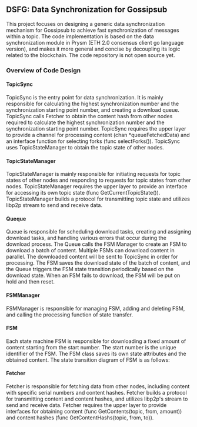 ## DSFG: Data Synchronization for Gossipsub

This project focuses on designing a generic data synchronization mechanism for Gossipsub to achieve fast synchronization of messages within a topic. The code implementation is based on the data synchronization module in Prysm (ETH 2.0 consensus client go language version), and makes it more general and concise by decoupling its logic related to the blockchain. The code repository is not open source yet.

### Overview of Code Design



#### TopicSync

TopicSync is the entry point for data synchronization. It is mainly responsible for calculating the highest synchronization number and the synchronization starting point number, and creating a download queue. TopicSync calls Fetcher to obtain the content hash from other nodes required to calculate the highest synchronization number and the synchronization starting point number. TopicSync requires the upper layer to provide a channel for processing content (chan *queueFetchedData) and an interface function for selecting forks (func selectForks()). TopicSync uses TopicStateManager to obtain the topic state of other nodes.

#### TopicStateManager

TopicStateManager is mainly responsible for initiating requests for topic states of other nodes and responding to requests for topic states from other nodes. TopicStateManager requires the upper layer to provide an interface for accessing its own topic state (func GetCurrentTopicState()). TopicStateManager builds a protocol for transmitting topic state and utilizes libp2p stream to send and receive data.

#### Queque

Queue is responsible for scheduling download tasks, creating and assigning download tasks, and handling various errors that occur during the download process. The Queue calls the FSM Manager to create an FSM to download a batch of content. Multiple FSMs can download content in parallel. The downloaded content will be sent to TopicSync in order for processing. The FSM saves the download state of the batch of content, and the Queue triggers the FSM state transition periodically based on the download state. When an FSM fails to download, the FSM will be put on hold and then reset.

#### FSMManager

FSMManager is responsible for managing FSM, adding and deleting FSM, and calling the processing function of state transfer.

#### FSM

Each state machine FSM is responsible for downloading a fixed amount of content starting from the start  number. The start number is the unique identifier of the FSM. The FSM class saves its own state attributes and the obtained content. The state transition diagram of FSM is as follows:



#### Fetcher

Fetcher is responsible for fetching data from other nodes, including content with specific serial numbers and content hashes. Fetcher builds a protocol for transmitting content and content hashes, and utilizes libp2p's stream to send and receive data. Fetcher requires the upper layer to provide interfaces for obtaining content (func GetContents(topic, from, amount)) and content hashes (func GetContentHashs(topic, from, to)).

